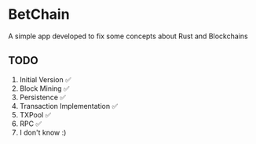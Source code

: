 # BetChain

A simple app developed to fix some concepts about Rust and Blockchains

## TODO

1. Initial Version ✅
2. Block Mining ✅
3. Persistence ✅
3. Transaction Implementation ✅
4. TXPool ✅
5. RPC ✅
6. I don't know :)
